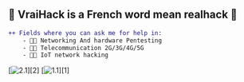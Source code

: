 ## 🎄 VraiHack is a French word mean realhack 🎄
```diff
++ Fields where you can ask me for help in:
    - 🐱‍💻 Networking And hardware Pentesting
    - 🐱‍💻 Telecommunication 2G/3G/4G/5G
    - 🐱‍💻 IoT network hacking
```
<!-- Actual text -->
[![2.1]][2]  [![1.1]][1]
<!-- Icons -->
[1.1]: https://img.shields.io/badge/Instagram-E4405F?style=for-the-badge&logo=instagram&logoColor=white
[2.1]: https://img.shields.io/badge/LinkedIn-0077B5?style=for-the-badge&logo=linkedin&logoColor=white
<!-- Links to your social media accounts -->



